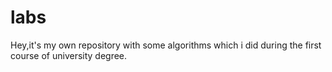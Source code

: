 # labs
Hey,it's my own repository with some algorithms which i did during the first course of university degree.
